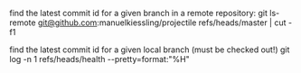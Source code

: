find the latest commit id for a given branch in a remote repository:
git ls-remote git@github.com:manuelkiessling/projectile refs/heads/master | cut -f1

find the latest commit id for a given local branch (must be checked out!)
git log -n 1 refs/heads/health --pretty=format:"%H"
